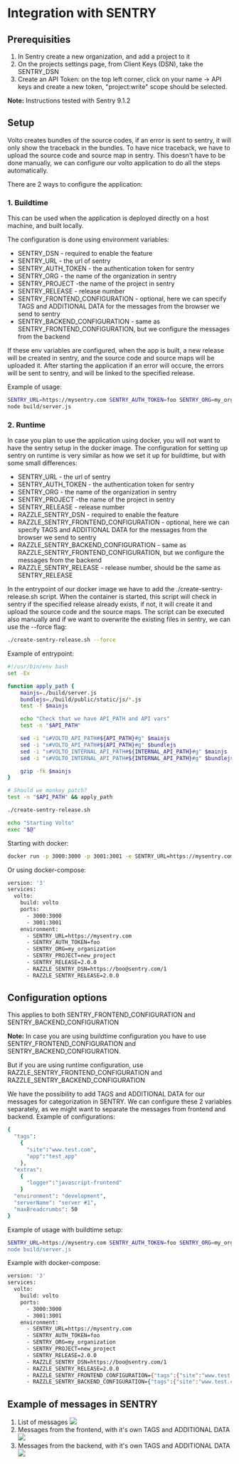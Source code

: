 

# Integration with SENTRY

## Prerequisities
1. In Sentry create a new organization, and add a project to it
2. On the projects settings page, from Client Keys (DSN), take the SENTRY_DSN
3. Create an API Token: on the top left corner, click on your name -> API keys and create a new token, "project:write" scope should be selected.

**Note:**  Instructions tested with Sentry 9.1.2

## Setup
Volto creates bundles of the source codes, if an error is sent to sentry, it will only show the traceback in the bundles. To have nice traceback, we have to upload the source code and source map in sentry.
This doesn't have to be done manually, we can configure our volto application to do all the steps automatically.

There are 2 ways to configure the application:

### 1. Buildtime
This can be used when the application is deployed directly on a host machine, and built locally.

The configuration is done using environment variables:

 - SENTRY_DSN - required to enable the feature
 - SENTRY_URL - the url of sentry
 - SENTRY_AUTH_TOKEN - the authentication token for sentry
 - SENTRY_ORG - the name of the organization in sentry
 - SENTRY_PROJECT -the name of the project in sentry
 - SENTRY_RELEASE - release number
 - SENTRY_FRONTEND_CONFIGURATION - optional, here we can specify TAGS
   and ADDITIONAL DATA for the messages from the browser we send to sentry
 - SENTRY_BACKEND_CONFIGURATION - same as SENTRY_FRONTEND_CONFIGURATION, but we configure the messages from the backend

If these env variables are configured, when the app is built, a new release will be created in sentry, and the source code and source maps will be uploaded it.
After starting the application if an error will occure, the errors will be sent to sentry, and will be linked to the specified release.

Example of usage:
```bash
SENTRY_URL=https://mysentry.com SENTRY_AUTH_TOKEN=foo SENTRY_ORG=my_organization SENTRY_PROJECT=new_project SENTRY_RELEASE=2.0.0 SENTRY_DSN=https://boo@sentry.com/1 yarn build
node build/server.js
```
### 2. Runtime
In case you plan to use the application using docker, you will not want to have the sentry setup in the docker image.
The configuration for setting up sentry on runtime is very similar as how we set it up for buildtime, but with some small differences:

 - SENTRY_URL - the url of sentry
 - SENTRY_AUTH_TOKEN - the authentication token for sentry
 - SENTRY_ORG - the name of the organization in sentry
 - SENTRY_PROJECT -the name of the project in sentry
 - SENTRY_RELEASE - release number
 - RAZZLE_SENTRY_DSN - required to enable the feature
 - RAZZLE_SENTRY_FRONTEND_CONFIGURATION - optional, here we can specify TAGS
   and ADDITIONAL DATA for the messages from the browser we send to sentry
 - RAZZLE_SENTRY_BACKEND_CONFIGURATION - same as RAZZLE_SENTRY_FRONTEND_CONFIGURATION, but we configure the messages from the backend
 - RAZZLE_SENTRY_RELEASE - release number, should be the same as SENTRY_RELEASE

In the entrypoint of our docker image we have to add the ./create-sentry-release.sh script. When the container is started, this script will check in sentry if the specified release already exists, if not, it will create it and upload the source code and the source maps.
The script can be executed also manually and if we want to overwrite the existing files in sentry, we can use the --force  flag:
```bash
./create-sentry-release.sh --force
```
Example of entrypoint:
```bash
#!/usr/bin/env bash
set -Ex

function apply_path {
    mainjs=./build/server.js
    bundlejs=./build/public/static/js/*.js
    test -f $mainjs

    echo "Check that we have API_PATH and API vars"
    test -n "$API_PATH"

    sed -i "s#VOLTO_API_PATH#${API_PATH}#g" $mainjs
    sed -i "s#VOLTO_API_PATH#${API_PATH}#g" $bundlejs
    sed -i "s#VOLTO_INTERNAL_API_PATH#${INTERNAL_API_PATH}#g" $mainjs
    sed -i "s#VOLTO_INTERNAL_API_PATH#${INTERNAL_API_PATH}#g" $bundlejs

    gzip -fk $mainjs
}

# Should we monkey patch?
test -n "$API_PATH" && apply_path

./create-sentry-release.sh

echo "Starting Volto"
exec "$@"
```

Starting with docker:
```bash
docker run -p 3000:3000 -p 3001:3001 -e SENTRY_URL=https://mysentry.com -e SENTRY_AUTH_TOKEN=foo -e SENTRY_ORG=my_organization -e SENTRY_PROJECT=new_project -e SENTRY_RELEASE=2.0.0 -e RAZZLE_SENTRY_DSN=https://boo@sentry.com/1 -e RAZZLE_SENTRY_RELEASE=2.0.0 volto-app:latest
```

Or using docker-compose:
```bash
version: '3'
services:
  volto:
    build: volto
    ports:
      - 3000:3000
      - 3001:3001
    environment:
      - SENTRY_URL=https://mysentry.com
      - SENTRY_AUTH_TOKEN=foo
      - SENTRY_ORG=my_organization
      - SENTRY_PROJECT=new_project
      - SENTRY_RELEASE=2.0.0
      - RAZZLE_SENTRY_DSN=https://boo@sentry.com/1
      - RAZZLE_SENTRY_RELEASE=2.0.0
```

## Configuration options

This applies to both SENTRY_FRONTEND_CONFIGURATION and SENTRY_BACKEND_CONFIGURATION 

**Note:** In case you are using buildtime configuration you have to use SENTRY_FRONTEND_CONFIGURATION and SENTRY_BACKEND_CONFIGURATION.

But if you are using runtime configuration, use RAZZLE_SENTRY_FRONTEND_CONFIGURATION and RAZZLE_SENTRY_BACKEND_CONFIGURATION

We have the possibility to add TAGS and ADDITIONAL DATA for our messages for categorization in SENTRY. We can configure these 2 variables separately, as we might want to separate the messages from frontend and backend.
Example of configurations:
```bash
{
  "tags":
    {
      "site":"www.test.com",
      "app":"test_app"
    },
  "extras":
    {
      "logger":"javascript-frontend"
    }
  "environment": "development",
  "serverName": "server #1",
  "maxBreadcrumbs": 50
}
```
Example of usage with buildtime setup:

```bash
SENTRY_URL=https://mysentry.com SENTRY_AUTH_TOKEN=foo SENTRY_ORG=my_organization SENTRY_PROJECT=new_project SENTRY_RELEASE=2.0.0 SENTRY_DSN=https://boo@sentry.com/1 SENTRY_FRONTEND_CONFIG='{"tags":{"site":"www.test.com","app":"test_app"},"extras":{"logger":"javascript-frontend", "release":"1.4.1"}}' SENTRY_BACKEND_CONFIG='{"tags":{"site":"www.test.com","app":"test_app"} yarn build
node build/server.js
```
 Example with docker-compose:

```bash
version: '3'
services:
  volto:
    build: volto
    ports:
      - 3000:3000
      - 3001:3001
    environment:
      - SENTRY_URL=https://mysentry.com
      - SENTRY_AUTH_TOKEN=foo
      - SENTRY_ORG=my_organization
      - SENTRY_PROJECT=new_project
      - SENTRY_RELEASE=2.0.0
      - RAZZLE_SENTRY_DSN=https://boo@sentry.com/1
      - RAZZLE_SENTRY_RELEASE=2.0.0
      - RAZZLE_SENTRY_FRONTEND_CONFIGURATION={"tags":{"site":"www.test.com","app":"test_app"},"extras":{"logger":"javascript-frontend"}}
      - RAZZLE_SENTRY_BACKEND_CONFIGURATION={"tags":{"site":"www.test.com","app":"test_app"},"extras":{"logger":"javascript-backend", "server":"server#1"}}
 ```

## Example of messages in SENTRY

1. List of messages
![](sentry_messages.png)
2. Messages from the frontend, with it's own TAGS and ADDITIONAL DATA
![](sentry_frontend_message.png)
3. Messages from the backend, with it's own TAGS and ADDITIONAL DATA
![](sentry_backend_message.png)
